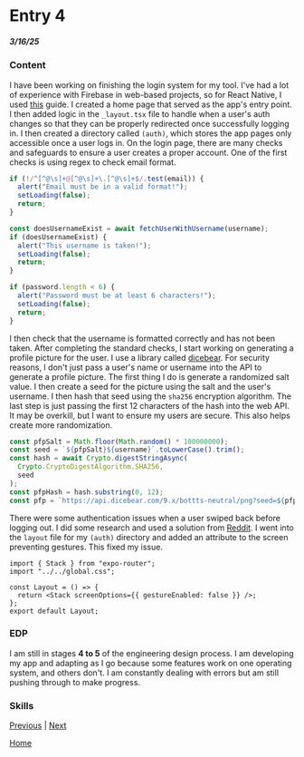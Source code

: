 # Entry 4

##### 3/16/25

### Content

I have been working on finishing the login system for my tool. I've had a lot of experience with Firebase in web-based projects, so for React Native, I used [this](https://galaxies.dev/react-native-firebase-auth) guide. I created a home page that served as the app's entry point. I then added logic in the `_layout.tsx` file to handle when a user's auth changes so that they can be properly redirected once successfully logging in. I then created a directory called `(auth)`, which stores the app pages only accessible once a user logs in. On the login page, there are many checks and safeguards to ensure a user creates a proper account. One of the first checks is using regex to check email format.

```ts
if (!/^[^@\s]+@[^@\s]+\.[^@\s]+$/.test(email)) {
  alert("Email must be in a valid format!");
  setLoading(false);
  return;
}

const doesUsernameExist = await fetchUserWithUsername(username);
if (doesUsernameExist) {
  alert("This username is taken!");
  setLoading(false);
  return;
}

if (password.length < 6) {
  alert("Password must be at least 6 characters!");
  setLoading(false);
  return;
}
```

I then check that the username is formatted correctly and has not been taken. After completing the standard checks, I start working on generating a profile picture for the user. I use a library called [dicebear](https://www.dicebear.com/introduction/). For security reasons, I don't just pass a user's name or username into the API to generate a profile picture. The first thing I do is generate a randomized salt value. I then create a seed for the picture using the salt and the user's username. I then hash that seed using the `sha256` encryption algorithm. The last step is just passing the first 12 characters of the hash into the web API. It may be overkill, but I want to ensure my users are secure. This also helps create more randomization.

```ts
const pfpSalt = Math.floor(Math.random() * 100000000);
const seed = `${pfpSalt}${username}`.toLowerCase().trim();
const hash = await Crypto.digestStringAsync(
  Crypto.CryptoDigestAlgorithm.SHA256,
  seed
);
const pfpHash = hash.substring(0, 12);
const pfp = `https://api.dicebear.com/9.x/bottts-neutral/png?seed=${pfpHash}`;
```

There were some authentication issues when a user swiped back before logging out. I did some research and used a solution from [Reddit](https://stackoverflow.com/questions/64012470/react-navigation-v6-and-v5-disable-swipe-back-action). I went into the `layout` file for my `(auth)` directory and added an attribute to the screen preventing gestures. This fixed my issue.

```tsx
import { Stack } from "expo-router";
import "../../global.css";

const Layout = () => {
  return <Stack screenOptions={{ gestureEnabled: false }} />;
};
export default Layout;
```

### EDP

I am still in stages **4 to 5** of the engineering design process. I am developing my app and adapting as I go because some features work on one operating system, and others don't. I am constantly dealing with errors but am still pushing through to make progress.

### Skills

[Previous](entry03.md) | [Next](entry05.md)

[Home](../README.md)
